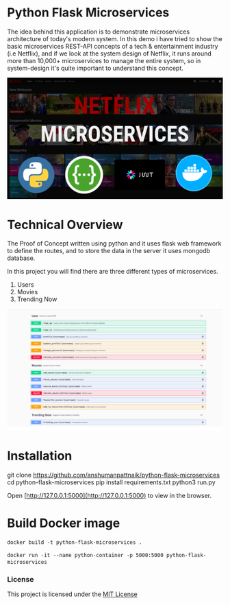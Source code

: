 # Python Flask Microservices
The idea behind this application is to demonstrate microservices architecture of today's modern system. In this demo i have tried to show the basic microservices REST-API concepts of a tech & entertainment industry (i.e Netflix), and if we look at the system design of Netflix, it runs around more than 10,000+ microservices to manage the entire system, so in system-design it's quite important to understand this concept.

<img src="screenshots/Netflix_Microservices.png"/>

# Technical Overview
The Proof of Concept written using python and it uses flask web framework to define the routes, and to store the data in the server it uses mongodb database.

In this project you will find there are three different types of microservices.

1. Users
2. Movies
3. Trending Now

<img src="screenshots/swagger.png"/>

# Installation
git clone https://github.com/anshumanpattnaik/python-flask-microservices
cd python-flask-microservices
pip install requirements.txt
python3 run.py

Open [http://127.0.0.1:5000](http://127.0.0.1:5000) to view in the browser.


# Build Docker image

```````````````````````````````````````````````````````
docker build -t python-flask-microservices .
```````````````````````````````````````````````````````

```````````````````````````````````````````````````````````````````````````````
docker run -it --name python-container -p 5000:5000 python-flask-microservices
```````````````````````````````````````````````````````````````````````````````

### License
This project is licensed under the [MIT License](LICENSE)